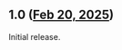## 1.0 ([Feb 20, 2025](https://github.com/ramensoftware/windhawk-mods/blob/63ad574fe114bb2c0f8e8a40ac76341fb2205187/mods/taskbar-auto-hide-speed.wh.cpp))

Initial release.
